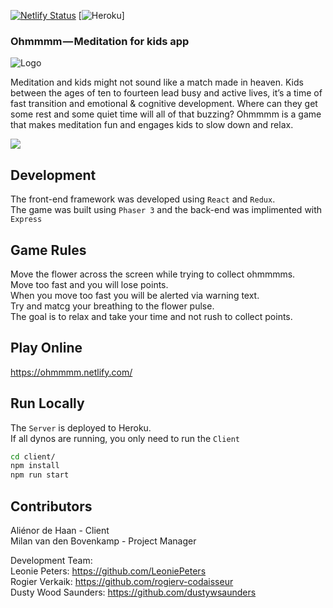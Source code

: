 [![Netlify Status](https://api.netlify.com/api/v1/badges/d6d9efe8-85d1-4cc8-9ad7-c2c5843a9179/deploy-status)](https://app.netlify.com/sites/ohmmmm/deploys)
[![Heroku](https://heroku-badge.herokuapp.com/?app=ohmmmm)]

### Ohmmmm — Meditation for kids app

![Logo](https://github.com/rogierv-codaisseur/ohmmmm/blob/dev/screenshots/ohmmmm.png)

Meditation and kids might not sound like a match made in heaven. Kids between the ages of ten to fourteen lead busy and active lives, it’s a time of fast transition and emotional & cognitive development. Where can they get some rest and some quiet time will all of that buzzing? Ohmmmm is a game that makes meditation fun and engages kids to slow down and relax.

![](https://github.com/rogierv-codaisseur/ohmmmm/blob/dev/screenshots/ohmmmm.gif)

## Development

The front-end framework was developed using `React` and `Redux`.<br />
The game was built using `Phaser 3` and the back-end was implimented with `Express`

## Game Rules

Move the flower across the screen while trying to collect ohmmmms.<br />
Move too fast and you will lose points.<br />
When you move too fast you will be alerted via warning text.<br />
Try and matcg your breathing to the flower pulse.<br />
The goal is to relax and take your time and not rush to collect points.

## Play Online

https://ohmmmm.netlify.com/

## Run Locally

The `Server` is deployed to Heroku. <br />
If all dynos are running, you only need to run the `Client`

```sh
cd client/
npm install
npm run start
```

## Contributors

Aliénor de Haan - Client<br />
Milan van den Bovenkamp - Project Manager

Development Team:<br />
Leonie Peters: https://github.com/LeoniePeters<br />
Rogier Verkaik: https://github.com/rogierv-codaisseur<br />
Dusty Wood Saunders: https://github.com/dustywsaunders
